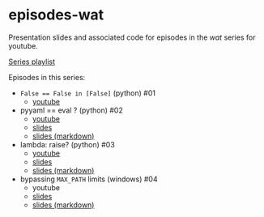 episodes-wat
============

Presentation slides and associated code for episodes in the *wat* series for
youtube.

[Series playlist](https://www.youtube.com/playlist?list=PLWBKAf81pmOamJfoHz4oRdieWQysmUkaW)

Episodes in this series:

- `False == False in [False]` (python) #01
    - [youtube](https://www.youtube.com/watch?v=mRPU3l54Z7I)
- pyyaml == eval ? (python) #02
    - [youtube](https://www.youtube.com/watch?v=ATY_R6qEa3s)
    - [slides](https://anthonywritescode.github.io/episodes-wat/02-pyyaml/#/2)
    - [slides (markdown)](https://github.com/anthonywritescode/episodes-wat/blob/master/02-pyyaml/slides.md)
- lambda: raise? (python) #03
    - [youtube](https://www.youtube.com/watch?v=JPXDBPZRE7Y)
    - [slides](https://anthonywritescode.github.io/episodes-wat/03-lambda-raise/#/2)
    - [slides (markdown)](https://github.com/anthonywritescode/episodes-wat/blob/master/03-lambda-raise/slides.md)
- bypassing `MAX_PATH` limits (windows) #04
    - youtube
    - [slides](https://anthonywritescode.github.io/episodes-wat/04-windows-max-path/#/2)
    - [slides (markdown)](https://github.com/anthonywritescode/episodes-wat/blob/master/04-windows-max-path/slides.md)
